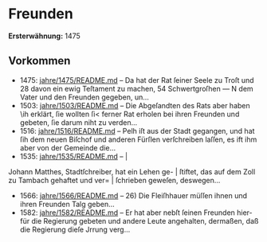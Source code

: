# Freunden

**Ersterwähnung:** 1475

## Vorkommen
- 1475: [jahre/1475/README.md](../jahre/1475/README.md) – Da hat der Rat ſeiner Seele zu Troſt und
28 davon ein ewig Teſtament zu machen, 54 Schwertgroſhen —
N dem Vater und den Freunden gegeben, un...
- 1503: [jahre/1503/README.md](../jahre/1503/README.md) – Die Abgeſandten des Rats aber haben \ih
erklärt, ſie wollten ſi< ferner Rat erholen bei ihren
Freunden und gebeten, ſie darum niht zu verden...
- 1516: [jahre/1516/README.md](../jahre/1516/README.md) – Pelh iſt aus der Stadt gegangen, und hat ſih dem neuen
Biſchof und anderen Fürſlen verſchreiben laſſen, es ift
ihm aber von der Gemeinde die...
- 1535: [jahre/1535/README.md](../jahre/1535/README.md) – |

Johann Matthes, Stadtſchreiber, hat ein Lehen ge- |
ſtiftet, das auf dem Zoll zu Tambach gehaftet und ver= |
ſchrieben geweſen, deswegen...
- 1566: [jahre/1566/README.md](../jahre/1566/README.md) – 26) Die Fleiſhhauer müſſen ihnen und ihren Freunden
Talg geben...
- 1582: [jahre/1582/README.md](../jahre/1582/README.md) – Er hat aber nebſt ſeinen Freunden hier-
für die Regierung gebeten und andere Leute angehalten,
dermaßen, daß die Regierung dieſe Jrrung verg...
